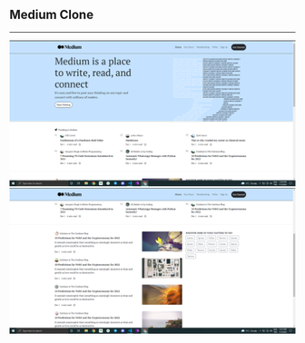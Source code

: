 ## Medium Clone

***

![Medium Clone img](./img/mediumClone.png)
![Medium Clone img](./img/mediumClone1.png)
